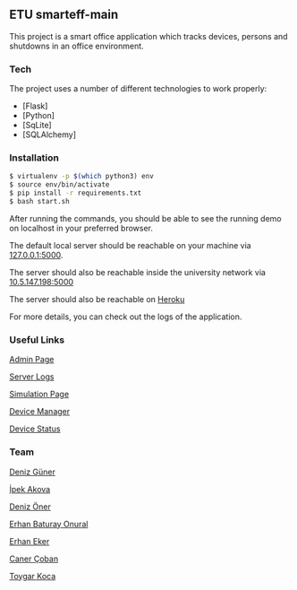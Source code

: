 ## ETU smarteff-main

This project is a smart office application which tracks devices, persons and shutdowns in an office environment. 

### Tech
The project uses a number of different technologies to work properly:

* [Flask]
* [Python]
* [SqLite]
* [SQLAlchemy]

### Installation

```sh
$ virtualenv -p $(which python3) env
$ source env/bin/activate
$ pip install -r requirements.txt
$ bash start.sh
```
After running the commands, you should be able to see the running demo on localhost in your preferred browser.

The default local server should be reachable on your machine via [127.0.0.1:5000](http://127.0.0.1:5000/admin).

The server should also be reachable inside the university network via [10.5.147.198:5000](http://10.5.147.198:5000/admin)

The server should also be reachable on [Heroku](https://smarteff.herokuapp.com/admin)

For more details, you can check out the logs of the application.

### Useful Links

[Admin Page](https://smarteff.herokuapp.com/admin)

[Server Logs](https://smarteff.herokuapp.com/log)

[Simulation Page](https://smarteff.herokuapp.com/simulate)

[Device Manager](https://smarteff.herokuapp.com/ManageDevices)

[Device Status](https://smarteff.herokuapp.com/ShowDeviceStatus)

### Team

[Deniz Güner](https://github.com/dguner)

[İpek Akova](https://github.com/ipekakova)

[Deniz Öner](https://github.com/denizonerr)

[Erhan Baturay Onural](https://github.com/BaturayOnural)

[Erhan Eker](https://github.com/erhanekerr)

[Caner Çoban](https://github.com/ccoban)

[Toygar Koca](https://github.com/ttoygarkoca)